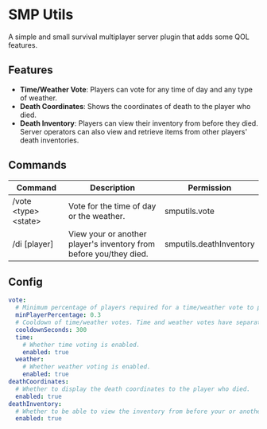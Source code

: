 # SMP Utils

A simple and small survival multiplayer server plugin that adds some QOL features.

## Features

- **Time/Weather Vote**: Players can vote for any time of day and any type of weather.
- **Death Coordinates**: Shows the coordinates of death to the player who died.
- **Death Inventory**: Players can view their inventory from before they died. Server operators can also view and retrieve items from other players' death inventories.

## Commands

| Command                  | Description                                                        | Permission              |
|--------------------------|--------------------------------------------------------------------|-------------------------|
| /vote \<type\> \<state\> | Vote for the time of day or the weather.                           | smputils.vote           |
| /di \[player\]           | View your or another player's inventory from before you/they died. | smputils.deathInventory |

## Config

```yaml
vote:
  # Minimum percentage of players required for a time/weather vote to pass.
  minPlayerPercentage: 0.3
  # Cooldown of time/weather votes. Time and weather votes have separate cooldowns.
  cooldownSeconds: 300
  time:
    # Whether time voting is enabled.
    enabled: true
  weather:
    # Whether weather voting is enabled.
    enabled: true
deathCoordinates:
  # Whether to display the death coordinates to the player who died.
  enabled: true
deathInventory:
  # Whether to be able to view the inventory from before your or another player's death.
  enabled: true
```